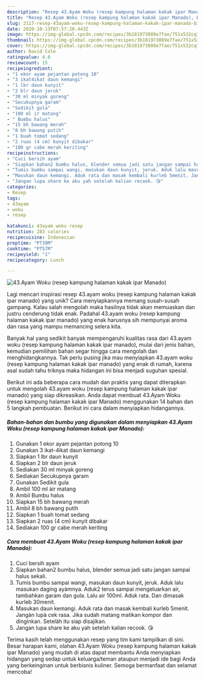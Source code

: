 ```yaml
---
description: "Resep 43.Ayam Woku (resep kampung halaman kakak ipar Manado), Bisa Manjain Lidah"
title: "Resep 43.Ayam Woku (resep kampung halaman kakak ipar Manado), Bisa Manjain Lidah"
slug: 2117-resep-43ayam-woku-resep-kampung-halaman-kakak-ipar-manado-bisa-manjain-lidah
date: 2020-10-13T07:57:20.443Z
image: https://img-global.cpcdn.com/recipes/3b181973089e7fae/751x532cq70/43ayam-woku-resep-kampung-halaman-kakak-ipar-manado-foto-resep-utama.jpg
thumbnail: https://img-global.cpcdn.com/recipes/3b181973089e7fae/751x532cq70/43ayam-woku-resep-kampung-halaman-kakak-ipar-manado-foto-resep-utama.jpg
cover: https://img-global.cpcdn.com/recipes/3b181973089e7fae/751x532cq70/43ayam-woku-resep-kampung-halaman-kakak-ipar-manado-foto-resep-utama.jpg
author: David Cole
ratingvalue: 4.8
reviewcount: 15
recipeingredient:
- "1 ekor ayam pejantan potong 10"
- "3 ikat4ikat daun kemangi"
- "1 lbr daun kunyit"
- "2 blr daun jeruk"
- "30 ml minyak goreng"
- "Secukupnya garam"
- "Sedikit gula"
- "100 ml ir matang"
- " Bumbu halus"
- "15 bh bawang merah"
- "8 bh bawang putih"
- "1 buah tomat sedang"
- "2 ruas (4 cm) kunyit dibakar"
- "100 gr cabe merah keriting"
recipeinstructions:
- "Cuci bersih ayam"
- "Siapkan bahan2 bumbu halus, blender semua jadi satu jangan sampai halus sekali."
- "Tumis bumbu sampai wangi, masukan daun kunyit, jeruk. Aduk lalu masukan daging ayàmnya. Aduk2 terus sampai mengeluarkan air, tambahkan garam dan gula. Lalu air 100ml. Aduk rata. Dan dimasak kurleb 30menit."
- "Masukan daun kemangi. Aduk rata dan masak kembali kurleb 5menit. Jangàn lupà cek rasa. Jika sudah matang matikan kompor dan dinginkan. Setelàh itu siap disajikan."
- "Jangan lupa share ke aku yah setelah kalian recook. 😘"
categories:
- Resep
tags:
- 43ayam
- woku
- resep

katakunci: 43ayam woku resep 
nutrition: 283 calories
recipecuisine: Indonesian
preptime: "PT39M"
cooktime: "PT57M"
recipeyield: "1"
recipecategory: Lunch

---
```



![43.Ayam Woku (resep kampung halaman kakak ipar Manado)](https://img-global.cpcdn.com/recipes/3b181973089e7fae/751x532cq70/43ayam-woku-resep-kampung-halaman-kakak-ipar-manado-foto-resep-utama.jpg)

Lagi mencari inspirasi resep 43.ayam woku (resep kampung halaman kakak ipar manado) yang unik? Cara menyiapkannya memang susah-susah gampang. Kalau salah mengolah maka hasilnya tidak akan memuaskan dan justru cenderung tidak enak. Padahal 43.ayam woku (resep kampung halaman kakak ipar manado) yang enak harusnya sih mempunyai aroma dan rasa yang mampu memancing selera kita.



Banyak hal yang sedikit banyak mempengaruhi kualitas rasa dari 43.ayam woku (resep kampung halaman kakak ipar manado), mulai dari jenis bahan, kemudian pemilihan bahan segar hingga cara mengolah dan menghidangkannya. Tak perlu pusing jika mau menyiapkan 43.ayam woku (resep kampung halaman kakak ipar manado) yang enak di rumah, karena asal sudah tahu triknya maka hidangan ini bisa menjadi suguhan spesial.


Berikut ini ada beberapa cara mudah dan praktis yang dapat diterapkan untuk mengolah 43.ayam woku (resep kampung halaman kakak ipar manado) yang siap dikreasikan. Anda dapat membuat 43.Ayam Woku (resep kampung halaman kakak ipar Manado) menggunakan 14 bahan dan 5 langkah pembuatan. Berikut ini cara dalam menyiapkan hidangannya.

<!--inarticleads1-->

##### Bahan-bahan dan bumbu yang digunakan dalam menyiapkan 43.Ayam Woku (resep kampung halaman kakak ipar Manado):

1. Gunakan 1 ekor ayam pejantan potong 10
1. Gunakan 3 ikat-4ikat daun kemangi
1. Siapkan 1 lbr daun kunyit
1. Siapkan 2 blr daun jeruk
1. Sediakan 30 ml minyak goreng
1. Sediakan Secukupnya garam
1. Gunakan Sedikit gula
1. Ambil 100 ml àir matang
1. Ambil  Bumbu halus
1. Siapkan 15 bh bawang merah
1. Ambil 8 bh bawang putih
1. Siapkan 1 buah tomat sedang
1. Siapkan 2 ruas (4 cm) kunyit dibakar
1. Sediakan 100 gr cabe merah keriting




<!--inarticleads2-->

##### Cara membuat 43.Ayam Woku (resep kampung halaman kakak ipar Manado):

1. Cuci bersih ayam
1. Siapkan bahan2 bumbu halus, blender semua jadi satu jangan sampai halus sekali.
1. Tumis bumbu sampai wangi, masukan daun kunyit, jeruk. Aduk lalu masukan daging ayàmnya. Aduk2 terus sampai mengeluarkan air, tambahkan garam dan gula. Lalu air 100ml. Aduk rata. Dan dimasak kurleb 30menit.
1. Masukan daun kemangi. Aduk rata dan masak kembali kurleb 5menit. Jangàn lupà cek rasa. Jika sudah matang matikan kompor dan dinginkan. Setelàh itu siap disajikan.
1. Jangan lupa share ke aku yah setelah kalian recook. 😘




Terima kasih telah menggunakan resep yang tim kami tampilkan di sini. Besar harapan kami, olahan 43.Ayam Woku (resep kampung halaman kakak ipar Manado) yang mudah di atas dapat membantu Anda menyiapkan hidangan yang sedap untuk keluarga/teman ataupun menjadi ide bagi Anda yang berkeinginan untuk berbisnis kuliner. Semoga bermanfaat dan selamat mencoba!
